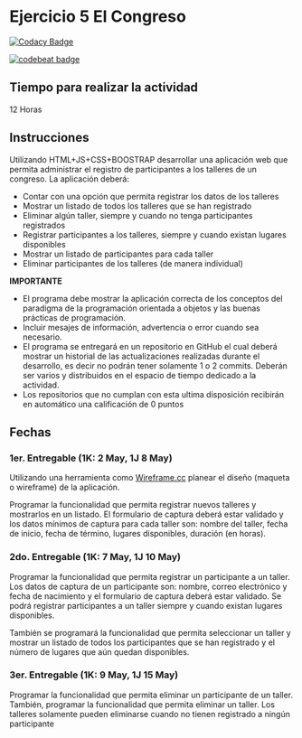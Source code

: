  # Ejercicio 5 El Congreso
 
 [![Codacy Badge](https://api.codacy.com/project/badge/Grade/ca037db1fca34fe1af24c4959dbcd303)](https://www.codacy.com/app/RDIPIPOM/05-app-congreso-RDIPIPOM?utm_source=github.com&amp;utm_medium=referral&amp;utm_content=POO-2019-2K/05-app-congreso-RDIPIPOM&amp;utm_campaign=Badge_Grade)
 
 [![codebeat badge](https://codebeat.co/badges/c6b90edd-517a-4628-ad44-83518df2d9d0)](https://codebeat.co/projects/github-com-poo-2019-2k-06-app-agenda-rdipipom-master)

## Tiempo para realizar la actividad

12 Horas

## Instrucciones

Utilizando HTML+JS+CSS+BOOSTRAP desarrollar una aplicación web que permita administrar el registro de participantes a los talleres de un congreso. La aplicación deberá:

- Contar con una opción que permita registrar los datos de los talleres
- Mostrar un listado de todos los talleres que se han registrado
- Eliminar algún taller, siempre y cuando no tenga participantes registrados
- Registrar participantes a los talleres, siempre y cuando existan lugares disponibles
- Mostrar un listado de participantes para cada taller
- Eliminar participantes de los talleres (de manera individual)

**IMPORTANTE**

- El programa debe mostrar la aplicación correcta de los conceptos del paradigma de la programación orientada a objetos y las buenas prácticas de programación.
- Incluir mesajes de información, advertencia o error cuando sea necesario.
- El programa se entregará en un repositorio en GitHub el cual deberá mostrar un historial de las actualizaciones realizadas durante el desarrollo, es decir no podrán tener solamente 1 o 2 commits. Deberán ser varios y distribuidos en el espacio de tiempo dedicado a la actividad.
- Los repositorios que no cumplan con esta ultima disposición recibirán en automático una calificación de 0 puntos

## Fechas

### 1er. Entregable (1K: 2 May, 1J 8 May)

Utilizando una herramienta como [Wireframe.cc](https://wireframe.cc/) planear el diseño (maqueta o wireframe) de la aplicación.

Programar la funcionalidad que permita registrar nuevos talleres y mostrarlos en un listado. El formulario de captura deberá estar validado y los datos mínimos de captura para cada taller son: nombre del taller, fecha de inicio, fecha de término, lugares disponibles, duración (en horas).

### 2do. Entregable (1K: 7 May, 1J 10 May)

Programar la funcionalidad que permita registrar un participante a un taller. Los datos de captura de un participante son: nombre, correo electrónico y fecha de nacimiento y el formulario de captura deberá estar validado. Se podrá registrar participantes a un taller siempre y cuando existan lugares disponibles.

También se programará la funcionalidad que permita seleccionar un taller y mostrar un listado de todos los participantes que se han registrado y el número de lugares que aún quedan disponibles.

### 3er. Entregable (1K: 9 May, 1J 15 May)

Programar la funcionalidad que permita eliminar un participante de un taller. También, programar la funcionalidad que permita eliminar un taller. Los talleres solamente pueden eliminarse cuando no tienen registrado a ningún participante
